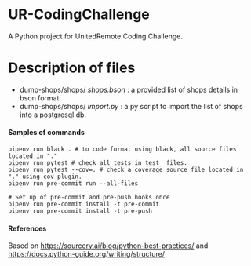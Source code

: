 # UR-CodingChallenge
A Python project for UnitedRemote Coding Challenge.

# Description of files 

- dump-shops/shops/ *shops.bson* : a provided list of shops details in bson format.
- dump-shops/shops/ *import.py* : a py script to import the list of shops into a postgresql db.  

#### Samples of commands

```
pipenv run black . # to code format using black, all source files located in "."
pipenv run pytest # check all tests in test_ files.
pipenv run pytest --cov=. # check a coverage source file located in "." using cov plugin.
pipenv run pre-commit run --all-files
```

```
# Set up of pre-commit and pre-push hooks once
pipenv run pre-commit install -t pre-commit
pipenv run pre-commit install -t pre-push
```

#### References 

Based on <https://sourcery.ai/blog/python-best-practices/> and <https://docs.python-guide.org/writing/structure/>
